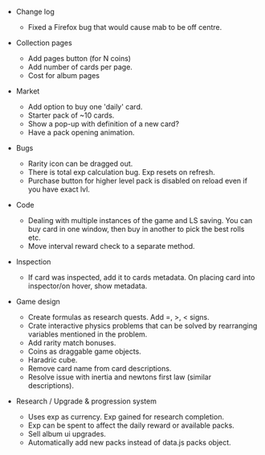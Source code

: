 - Change log
  - Fixed a Firefox bug that would cause mab to be off centre.

- Collection pages
   - Add pages button (for N coins)
   - Add number of cards per page.
   - Cost for album pages

- Market
   - Add option to buy one 'daily' card.
   - Starter pack of ~10 cards.
   - Show a pop-up with definition of a new card?
   - Have a pack opening animation.

- Bugs
   - Rarity icon can be dragged out.
   - There is total exp calculation bug. Exp resets on refresh.
   - Purchase button for higher level pack is disabled on reload even if you have exact lvl.

- Code
   - Dealing with multiple instances of the game and LS saving. You can buy card in one window, then buy in another to pick the best rolls etc.
   - Move interval reward check to a separate method.

- Inspection
   - If card was inspected, add it to cards metadata. On placing card into inspector/on hover, show metadata.

- Game design
   - Create formulas as research quests. Add =, >, < signs.
   - Crate interactive physics problems that can be solved by rearranging variables mentioned in the problem.
   - Add rarity match bonuses.
   - Coins as draggable game objects.
   - Haradric cube.
   - Remove card name from card descriptions.
   - Resolve issue with inertia and newtons first law (similar descriptions).

- Research / Upgrade & progression system
   - Uses exp as currency. Exp gained for research completion.
   - Exp can be spent to affect the daily reward or available packs.
   - Sell album ui upgrades.
   - Automatically add new packs instead of data.js packs object.